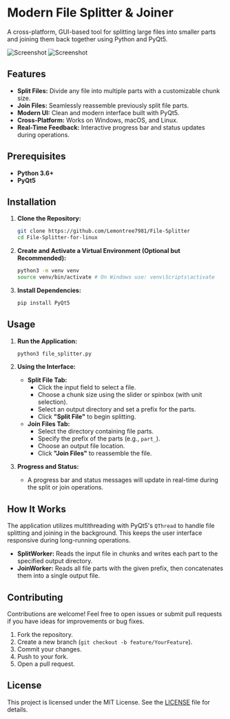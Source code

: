# Modern File Splitter & Joiner

A cross-platform, GUI-based tool for splitting large files into smaller parts and joining them back together using Python and PyQt5.



![Screenshot](https://github.com/Lemontree7981/File-Splitter-for-linux/blob/main/Split.png?raw=true)
![Screenshot](https://github.com/Lemontree7981/File-Splitter-for-linux/blob/main/Join.png?raw=true)





## Features

- **Split Files:** Divide any file into multiple parts with a customizable chunk size.
- **Join Files:** Seamlessly reassemble previously split file parts.
- **Modern UI:** Clean and modern interface built with PyQt5.
- **Cross-Platform:** Works on Windows, macOS, and Linux.
- **Real-Time Feedback:** Interactive progress bar and status updates during operations.

## Prerequisites

- **Python 3.6+**
- **PyQt5**

## Installation

1. **Clone the Repository:**

   ```bash
   git clone https://github.com/Lemontree7981/File-Splitter
   cd File-Splitter-for-linux
   ```

2. **Create and Activate a Virtual Environment (Optional but Recommended):**

   ```bash
   python3 -m venv venv
   source venv/bin/activate # On Windows use: venv\Scripts\activate
   ```

3. **Install Dependencies:**

   ```bash
   pip install PyQt5
   ```

## Usage

1. **Run the Application:**

   ```bash
   python3 file_splitter.py
   ```

2. **Using the Interface:**
   * **Split File Tab:**
     * Click the input field to select a file.
     * Choose a chunk size using the slider or spinbox (with unit selection).
     * Select an output directory and set a prefix for the parts.
     * Click **"Split File"** to begin splitting.
   * **Join Files Tab:**
     * Select the directory containing file parts.
     * Specify the prefix of the parts (e.g., `part_`).
     * Choose an output file location.
     * Click **"Join Files"** to reassemble the file.

3. **Progress and Status:**
   * A progress bar and status messages will update in real-time during the split or join operations.

## How It Works

The application utilizes multithreading with PyQt5's `QThread` to handle file splitting and joining in the background. This keeps the user interface responsive during long-running operations.

* **SplitWorker:** Reads the input file in chunks and writes each part to the specified output directory.
* **JoinWorker:** Reads all file parts with the given prefix, then concatenates them into a single output file.

## Contributing

Contributions are welcome! Feel free to open issues or submit pull requests if you have ideas for improvements or bug fixes.

1. Fork the repository.
2. Create a new branch (`git checkout -b feature/YourFeature`).
3. Commit your changes.
4. Push to your fork.
5. Open a pull request.

## License

This project is licensed under the MIT License. See the [LICENSE](https://github.com/Lemontree7981/File-Splitter-for-linux/blob/main/LICENSE) file for details.
